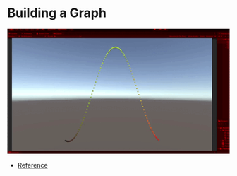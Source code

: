 # Building a Graph

![](demo.gif)



* [Reference](https://catlikecoding.com/unity/tutorials/basics/building-a-graph/)